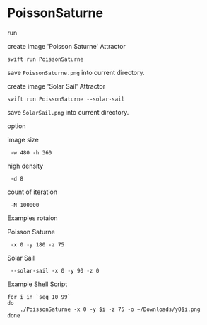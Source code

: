 # PoissonSaturne

run

create image 'Poisson Saturne' Attractor
```
swift run PoissonSaturne
```
save `PoissonSaturne.png` into current directory.

create image 'Solar Sail' Attractor
```
swift run PoissonSaturne --solar-sail
```
save `SolarSail.png` into current directory.

option

image size
```
 -w 480 -h 360
```

high density
```
 -d 8
```

count of iteration
```
 -N 100000
```

Examples rotaion

Poisson Saturne
```
 -x 0 -y 180 -z 75
```
Solar Sail
```
 --solar-sail -x 0 -y 90 -z 0
```

Example Shell Script
```
for i in `seq 10 99`
do
    ./PoissonSaturne -x 0 -y $i -z 75 -o ~/Downloads/y0$i.png
done
```
